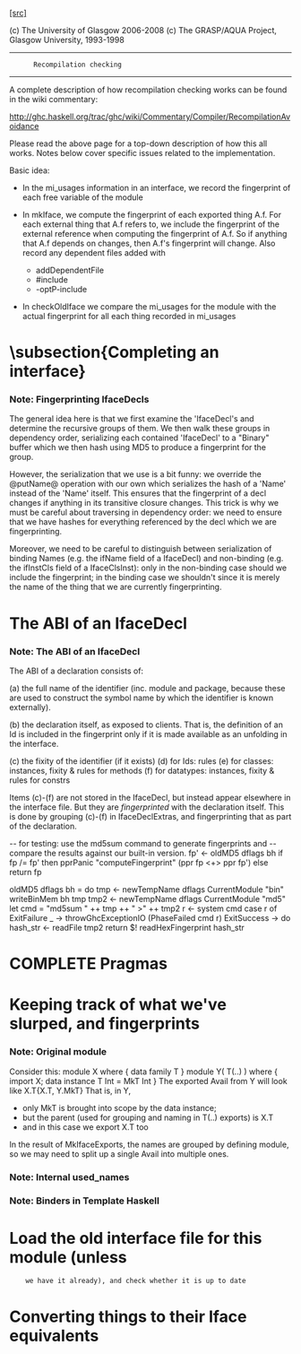 [[src]](https://github.com/ghc/ghc/tree/master/compiler/iface/MkIface.hs)

(c) The University of Glasgow 2006-2008
(c) The GRASP/AQUA Project, Glasgow University, 1993-1998



  -----------------------------------------------
          Recompilation checking
  -----------------------------------------------

A complete description of how recompilation checking works can be
found in the wiki commentary:

 http://ghc.haskell.org/trac/ghc/wiki/Commentary/Compiler/RecompilationAvoidance

Please read the above page for a top-down description of how this all
works.  Notes below cover specific issues related to the implementation.

Basic idea:

  * In the mi_usages information in an interface, we record the
    fingerprint of each free variable of the module

  * In mkIface, we compute the fingerprint of each exported thing A.f.
    For each external thing that A.f refers to, we include the fingerprint
    of the external reference when computing the fingerprint of A.f.  So
    if anything that A.f depends on changes, then A.f's fingerprint will
    change.
    Also record any dependent files added with
      * addDependentFile
      * #include
      * -optP-include

  * In checkOldIface we compare the mi_usages for the module with
    the actual fingerprint for all each thing recorded in mi_usages


# \subsection{Completing an interface}


### Note: Fingerprinting IfaceDecls


The general idea here is that we first examine the 'IfaceDecl's and determine
the recursive groups of them. We then walk these groups in dependency order,
serializing each contained 'IfaceDecl' to a "Binary" buffer which we then
hash using MD5 to produce a fingerprint for the group.

However, the serialization that we use is a bit funny: we override the @putName@
operation with our own which serializes the hash of a 'Name' instead of the
'Name' itself. This ensures that the fingerprint of a decl changes if anything
in its transitive closure changes. This trick is why we must be careful about
traversing in dependency order: we need to ensure that we have hashes for
everything referenced by the decl which we are fingerprinting.

Moreover, we need to be careful to distinguish between serialization of binding
Names (e.g. the ifName field of a IfaceDecl) and non-binding (e.g. the ifInstCls
field of a IfaceClsInst): only in the non-binding case should we include the
fingerprint; in the binding case we shouldn't since it is merely the name of the
thing that we are currently fingerprinting.


# The ABI of an IfaceDecl


### Note: The ABI of an IfaceDecl

The ABI of a declaration consists of:

   (a) the full name of the identifier (inc. module and package,
       because these are used to construct the symbol name by which
       the identifier is known externally).

   (b) the declaration itself, as exposed to clients.  That is, the
       definition of an Id is included in the fingerprint only if
       it is made available as an unfolding in the interface.

   (c) the fixity of the identifier (if it exists)
   (d) for Ids: rules
   (e) for classes: instances, fixity & rules for methods
   (f) for datatypes: instances, fixity & rules for constrs

Items (c)-(f) are not stored in the IfaceDecl, but instead appear
elsewhere in the interface file.  But they are *fingerprinted* with
the declaration itself. This is done by grouping (c)-(f) in IfaceDeclExtras,
and fingerprinting that as part of the declaration.



-- for testing: use the md5sum command to generate fingerprints and
-- compare the results against our built-in version.
  fp' <- oldMD5 dflags bh
  if fp /= fp' then pprPanic "computeFingerprint" (ppr fp <+> ppr fp')
               else return fp

oldMD5 dflags bh = do
  tmp <- newTempName dflags CurrentModule "bin"
  writeBinMem bh tmp
  tmp2 <- newTempName dflags CurrentModule "md5"
  let cmd = "md5sum " ++ tmp ++ " >" ++ tmp2
  r <- system cmd
  case r of
    ExitFailure _ -> throwGhcExceptionIO (PhaseFailed cmd r)
    ExitSuccess -> do
        hash_str <- readFile tmp2
        return $! readHexFingerprint hash_str


# COMPLETE Pragmas


# Keeping track of what we've slurped, and fingerprints


### Note: Original module

Consider this:
        module X where { data family T }
        module Y( T(..) ) where { import X; data instance T Int = MkT Int }
The exported Avail from Y will look like
        X.T{X.T, Y.MkT}
That is, in Y,
  - only MkT is brought into scope by the data instance;
  - but the parent (used for grouping and naming in T(..) exports) is X.T
  - and in this case we export X.T too

In the result of MkIfaceExports, the names are grouped by defining module,
so we may need to split up a single Avail into multiple ones.

### Note: Internal used_names

### Note: Binders in Template Haskell

# Load the old interface file for this module (unless
        we have it already), and check whether it is up to date


# Converting things to their Iface equivalents
